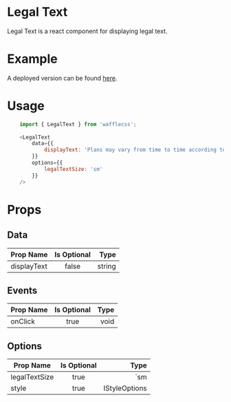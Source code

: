 # Legal Text

Legal Text is a react component for displaying legal text. 

# Example

A deployed version can be found [here](https://wafflecss-jithinqw.vercel.app/?path=/docs/legaltext--large-size-legal-text).

# Usage

```javascript
    import { LegalText } from 'wafflecss';
    
    <LegalText 
        data={{
            displayText: 'Plans may vary from time to time according to A.P.R of each month.'
        }}
        options={{
            legalTextSize: 'sm'
        }}
    />
```

# Props

## Data
| Prop Name   |Is Optional    |  Type |
|----------|:-------------:|------:|
| displayText |  false | string |

## Events

| Prop Name   |      Is Optional       |  Type |
|----------|:-------------:|------:|
| onClick |  true | void |

## Options

| Prop Name   |      Is Optional      |  Type |
|----------|:-------------:|------:|
| legalTextSize |  true | `sm | md | lg` |
| style |    true   |   IStyleOptions |
